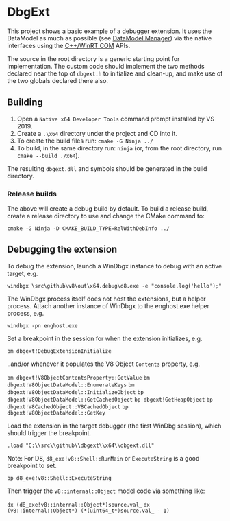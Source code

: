 # DbgExt
This project shows a basic example of a debugger extension. It uses the DataModel
as much as possible (see [DataModel Manager]) via the native interfaces using the
[C++/WinRT COM] APIs.

The source in the root directory is a generic starting point for implementation.
The custom code should implement the two methods declared near the top of
`dbgext.h` to initialize and clean-up, and make use of the two globals declared
there also.

## Building

1. Open a `Native x64 Developer Tools` command prompt installed by VS 2019.
2. Create a `.\x64` directory under the project and CD into it.
3. To create the build files run: `cmake -G Ninja ../`
4. To build, in the same directory run: `ninja` (or, from the root directory, run `cmake --build ./x64`).

The resulting `dbgext.dll` and symbols should be generated in the build directory.

### Release builds

The above will create a debug build by default. To build a release build, create
a release directory to use and change the CMake command to:

`cmake -G Ninja -D CMAKE_BUILD_TYPE=RelWithDebInfo ../`

## Debugging the extension

To debug the extension, launch a WinDbgx instance to debug with an active target, e.g.

`windbgx \src\github\v8\out\x64.debug\d8.exe -e "console.log('hello');"`

The WinDbgx process itself does not host the extensions, but a helper process.
Attach another instance of WinDbgx to the enghost.exe helper process, e.g.

`windbgx -pn enghost.exe`

Set a breakpoint in the session for when the extension initializes, e.g.

`bm dbgext!DebugExtensionInitialize`

..and/or whenever it populates the V8 Object `Contents` property, e.g.

`bm dbgext!V8ObjectContentsProperty::GetValue`
`bm dbgext!V8ObjectDataModel::EnumerateKeys`
`bm dbgext!V8ObjectDataModel::InitializeObject`
`bp dbgext!V8ObjectDataModel::GetCachedObject`
`bp dbgext!GetHeapObject`
`bp dbgext!V8CachedObject::V8CachedObject`
`bp dbgext!V8ObjectDataModel::GetKey`

Load the extension in the target debugger (the first WinDbg session), which should trigger the breakpoint.

`.load "C:\\src\\github\\dbgext\\x64\\dbgext.dll"`

Note: For D8, `d8_exe!v8::Shell::RunMain` or `ExecuteString` is a good breakpoint to set.

`bp d8_exe!v8::Shell::ExecuteString`

Then trigger the `v8::internal::Object` model code via something like:

`dx (d8_exe!v8::internal::Object*)source.val_`
`dx (v8::internal::Object*) (*(uint64_t*)source.val_ - 1)`

[DataModel Manager]: https://docs.microsoft.com/en-us/windows-hardware/drivers/debugger/data-model-cpp-overview
[C++/WinRT COM]: https://docs.microsoft.com/en-us/windows/uwp/cpp-and-winrt-apis/consume-com
